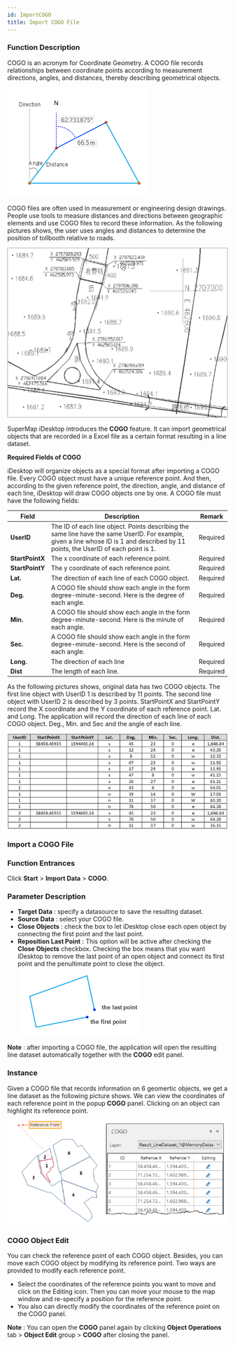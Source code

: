 ```yaml
---
id: ImportCOGO
title: Import COGO File
---
```

### Function Description

COGO is an acronym for Coordinate Geometry. A COGO file records relationships between coordinate points according to measurement directions, angles, and distances, thereby describing geometrical objects.

![](img/COGO_example.png)

COGO files are often used in measurement or engineering design drawings. People use tools to measure distances and directions between geographic elements and use COGO files to record these information. As the following pictures shows, the user uses angles and distances to determine the position of tollbooth relative to roads.

![](img/COGOExample.png)


SuperMap iDesktop introduces the **COGO** feature. It can import geometrical objects that are recorded in a Excel file as a certain format resulting in a line dataset.

**Required Fields of COGO**

iDesktop will organize objects as a special format after importing a COGO file. Every COGO object must have a unique reference point. And then, according to the given reference point, the direction, angle, and distance of each line, iDesktop will draw COGO objects one by one. A COGO file must have the following fields:

Field | Description | Remark
---|---|---
**UserID** | The ID of each line object. Points describing the same line have the same UserID. For example, given a line whose ID is 1 and described by 11 points, the UserID of each point is 1.| Required
**StartPointX** | The x coordinate of each reference point.| Required
**StartPointY** | The y coordinate of each reference point.| Required
**Lat.** | The direction of each line of each COGO object. | Required
**Deg.** |A COGO file should show each angle in the form degree-minute-second. Here is the degree of each angle. | Required
**Min.** | A COGO file should show each angle in the form degree-minute-second. Here is the minute of each angle. | Required
**Sec.** | A COGO file should show each angle in the form degree-minute-second. Here is the second of each angle. | Required
**Long.** | The direction of each line | Required
**Dist** | The length of each line.| Required

As the following pictures shows, original data has two COGO objects. The first line object with UserID 1 is described by 11 points. The second line object with UserID 2 is described by 3 points. StartPointX and StartPointY record the X coordinate and the Y coordinate of each reference point. Lat. and Long. The application will record the direction of each line of each COGO object. Deg., Min. and Sec and the angle of each line.

![](img/COGOFile.png) 

###  Import a COGO File

### Function Entrances

Click **Start** > **Import Data** > **COGO**.

### Parameter Description

* **Target Data** : specify a datasource to save the resulting dataset.
* **Source Data** : select your COGO file.
* **Close Objects** : check the box to let iDesktop close each open object by connecting the first point and the last point.
* **Reposition Last Point** : This option will be active after checking the **Close Objects** checkbox. Checking the box means that you want iDesktop to remove the last point of an open object and connect its first point and the penultimate point to close the object.
![](img/unclose.png)

**Note** : after importing a COGO file, the application will open the resulting line dataset automatically together with the **COGO** edit panel.

### Instance

Given a COGO file that records information on 6 geomertic objects, we get a
line dataset as the following picture shows. We can view the coordinates of
each reference point in the popup **COGO** panel. Clicking on an object can
highlight its reference point.

![](img/COGO_Result.png)

### COGO Object Edit

You can check the reference point of each COGO object. Besides, you can move
each COGO object by modifying its reference point. Two ways are provided to
modify each reference point.

* Select the coordinates of the reference points you want to move and click on the Editing icon. Then you can move your mouse to the map window and re-specify a position for the reference point.
* You also can directly modify the coordinates of the reference point on the COGO panel.

**Note** : You can open the **COGO** panel again by clicking **Object Operations** tab > **Object Edit** group > **COGO** after closing the panel.

